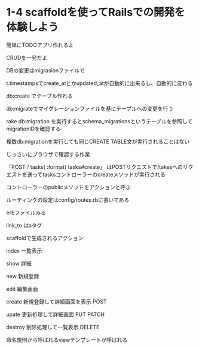 # 1-4 scaffoldを使ってRailsでの開発を体験しよう

簡単にTODOアプリ作れるよ

CRUDを一発だよ

DBの変更はmigrasionファイルで

t.timestampsでcreate_atとかupdated_atが自動的に出来るし、自動的に変わる

db:create でテーブル作れる

db:migrateでマイグレーションファイルを基にテーブルへの変更を行う

rake db:migration を実行するとschema_migrationsというテーブルを参照してmigrationIDを確認する

複数db:migrationを実行しても同じCREATE TABLE文が実行されることはない

じっさいにブラウザで確認する作業

「POST / tasks( :format) tasks#create」 はPOSTリクエストで/takesへのリクエストを送ってtasksコントローラーのcreateメソッドが実行される

コントローラーのpublicメソッドをアクションと呼ぶ

ルーティングの設定はconfig/routes.rbに書いてある

erbファイルみる

link_to はaタグ

scaffoldで生成されるアクション

index 一覧表示

show 詳細

new 新規登録

edit 編集画面

create 新規登録して詳細画面を表示 POST

upate 更新処理して詳細画面 PUT PATCH

destroy 削除処理して一覧表示 DELETE

命名規則から呼ばれるviewテンプレートが呼ばれる


